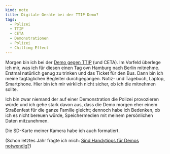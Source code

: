 ```yaml
---
kind: note
title: Digitale Geräte bei der TTIP-Demo?
tags:
  - Polizei
  - TTIP
  - CETA
  - Demonstrationen
  - Polizei
  - Chilling Effect
---
```


Morgen bin ich bei der [Demo gegen TTIP][demo] (und CETA). Im Vorfeld überlege
ich mir, was ich für diesen einen Tag ovn Hamburg nach Berlin mitnehme. Erstmal
natürlich genug zu trinken und das Ticket für den Bus. Dann bin ich meine
tagtäglichen Begleiter durchgegangen. Notiz- und Tagebuch, Laptop, Smartphone.
Hier bin ich mir wirklich nicht sicher, ob ich die mitnehmen sollte.

Ich bin zwar niemand der auf einer Demonstration die Polizei provozieren würde
und ich gehe stark davon aus, dass die Demo morgen eher einem Straßenfest für
die ganze Familie gleicht; dennoch habe ich Bedenken, ob ich es nicht bereuen
würde, Speichermedien mit meinem persönlichen Daten mitzunehmen.

Die SD-Karte meiner Kamera habe ich auch formatiert.

(Schon letztes Jahr fragte ich mich: [Sind Handytipps für Demos notwendig?][notwendig])


[demo]: http://ttip-demo.de/home/

[notwendig]: //plasisent.org/2014/sind-handytipps-fuer-demos-notwendig/
